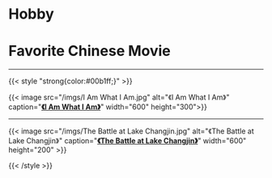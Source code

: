 # Hobby


# Favorite Chinese Movie

---

{{< style "strong{color:#00b1ff;}" >}}

{{< image src="/imgs/I Am What I Am.jpg" alt="《I Am What I Am》" caption="[**《I Am What I Am》**](https://movie.douban.com/subject/35144311/?_dtcc=1)" width="600" height="300">}}

---

{{< image src="/imgs/The Battle at Lake Changjin.jpg" alt="《The Battle at Lake Changjin》"  caption="[**《The Battle at Lake Changjin》**](https://movie.douban.com/subject/25845392/)" width="600" height="200" >}}

{{< /style >}}


